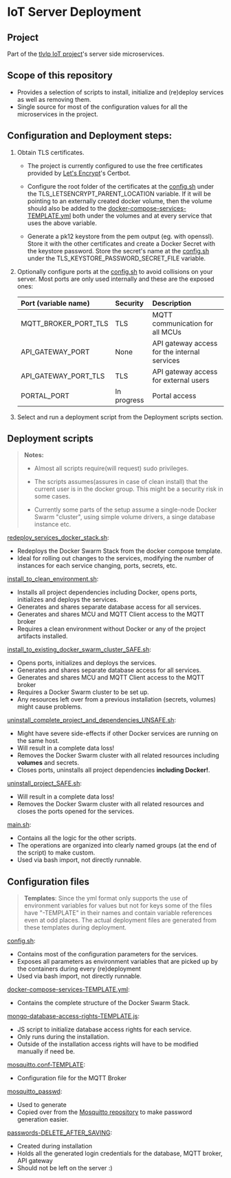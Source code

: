 # IoT Server Deployment

## Project
Part of the [tlvlp IoT project](https://github.com/tlvlp/iot-project-summary)'s server side microservices.

## Scope of this repository
- Provides a selection of scripts to install, initialize and (re)deploy services as well as removing them.
- Single source for most of the configuration values for all the microservices in the project.

## Configuration and Deployment steps:
1. Obtain TLS certificates. 
    - The project is currently configured to use the free certificates provided by 
    [Let's Encrypt](https://letsencrypt.org/)'s Certbot.
    
    - Configure the root folder of the certificates at the [config.sh](config.sh) under the TLS_LETSENCRYPT_PARENT_LOCATION 
    variable. If it will be pointing to an externally created docker volume, then the volume should also be added to the 
    [docker-compose-services-TEMPLATE.yml](config/docker-compose-services-TEMPLATE.yml) both under the volumes and at every 
    service that uses the above variable.
    
    - Generate a pk12 keystore from the pem output (eg. with openssl). Store it with the other certificates and create a Docker Secret
    with the keystore password. Store the secret's name at the [config.sh](config.sh) under the 
    TLS_KEYSTORE_PASSWORD_SECRET_FILE variable.
    
3. Optionally configure ports at the [config.sh](config.sh) to avoid collisions on your server. 
Most ports are only used internally and these are the exposed ones:

    | Port (variable name) | Security | Description|
    | :--- | :--- | :--- |
    | MQTT_BROKER_PORT_TLS | TLS | MQTT communication for all MCUs |
    | API_GATEWAY_PORT | None | API gateway access for the internal services |
    | API_GATEWAY_PORT_TLS | TLS | API gateway access for external users |
    | PORTAL_PORT | In progress | Portal access |

3. Select and run a deployment script from the Deployment scripts section.

## Deployment scripts
>**Notes:**
>
> - Almost all scripts require(will request) sudo privileges.
>
> - The scripts assumes(assures in case of clean install) that the current user is in the docker group. This might be a 
> security risk in some cases.
>
> - Currently some parts of the setup assume a single-node Docker Swarm "cluster", using simple volume drivers, a singe 
>database instance etc.

[redeploy_services_docker_stack.sh](redeploy_services_docker_stack.sh): 
- Redeploys the Docker Swarm Stack from the docker compose template. 
- Ideal for rolling out changes to the services, modifying the number of instances for each service 
changing, ports, secrets, etc.

[install_to_clean_environment.sh](install_to_clean_environment.sh):
- Installs all project dependencies including Docker, opens ports, initializes and deploys the services.
- Generates and shares separate database access for all services.
- Generates and shares MCU and MQTT Client access to the MQTT broker
- Requires a clean environment without Docker or any of the project artifacts installed.

[install_to_existing_docker_swarm_cluster_SAFE.sh](install_to_existing_docker_swarm_cluster_SAFE.sh):
- Opens ports, initializes and deploys the services.
- Generates and shares separate database access for all services.
- Generates and shares MCU and MQTT Client access to the MQTT broker
- Requires a Docker Swarm cluster to be set up.
- Any resources left over from a previous installation (secrets, volumes) might cause problems.

[uninstall_complete_project_and_dependencies_UNSAFE.sh](uninstall_complete_project_and_dependencies_UNSAFE.sh):
- Might have severe side-effects if other Docker services are running on the same host.
- Will result in a complete data loss!
- Removes the Docker Swarm cluster with all related resources including **volumes** and secrets.
- Closes ports, uninstalls all project dependencies **including Docker!**.

[uninstall_project_SAFE.sh](uninstall_project_SAFE.sh):
- Will result in a complete data loss!
- Removes the Docker Swarm cluster with all related resources and closes the ports opened for the services.

[main.sh](main.sh):
- Contains all the logic for the other scripts.
- The operations are organized into clearly named groups (at the end of the script) to make custom.
- Used via bash import, not directly runnable.


## Configuration files
> **Templates**: Since the yml format only supports the use of environment variables for values but not for keys
some of the files have "-TEMPLATE" in their names and contain variable references even at odd places.
The actual deployment files are generated from these templates during deployment.

[config.sh](config.sh):
- Contains most of the configuration parameters for the services.
- Exposes all parameters as environment variables that are picked up by the containers during every (re)deployment
- Used via bash import, not directly runnable.

[docker-compose-services-TEMPLATE.yml](config/docker-compose-services-TEMPLATE.yml):
- Contains the complete structure of the Docker Swarm Stack.

[mongo-database-access-rights-TEMPLATE.js](config/mongo-database-access-rights-TEMPLATE.js):
- JS script to initialize database access rights for each service. 
- Only runs during the installation.
- Outside of the installation access rights will have to be modified manually if need be.

[mosquitto.conf-TEMPLATE](config/mosquitto.conf-TEMPLATE]):
- Configuration file for the MQTT Broker

[mosquitto_passwd](config/mosquitto_passwd):
- Used to generate
- Copied over from the [Mosquitto repository](https://github.com/eclipse/mosquitto) to make password generation easier.

[passwords-DELETE_AFTER_SAVING](passwords-DELETE_AFTER_SAVING):
- Created during installation
- Holds all the generated login credentials for the database, MQTT broker, API gateway
- Should not be left on the server :)


